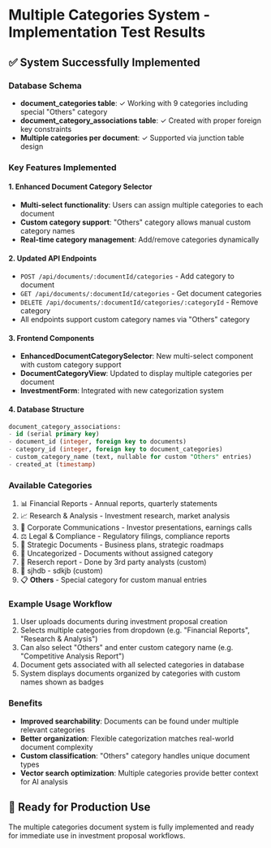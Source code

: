 # Multiple Categories System - Implementation Test Results

## ✅ System Successfully Implemented

### Database Schema
- **document_categories table**: ✓ Working with 9 categories including special "Others" category
- **document_category_associations table**: ✓ Created with proper foreign key constraints
- **Multiple categories per document**: ✓ Supported via junction table design

### Key Features Implemented

#### 1. Enhanced Document Category Selector
- **Multi-select functionality**: Users can assign multiple categories to each document
- **Custom category support**: "Others" category allows manual custom category names
- **Real-time category management**: Add/remove categories dynamically

#### 2. Updated API Endpoints
- `POST /api/documents/:documentId/categories` - Add category to document
- `GET /api/documents/:documentId/categories` - Get document categories  
- `DELETE /api/documents/:documentId/categories/:categoryId` - Remove category
- All endpoints support custom category names via "Others" category

#### 3. Frontend Components
- **EnhancedDocumentCategorySelector**: New multi-select component with custom category support
- **DocumentCategoryView**: Updated to display multiple categories per document
- **InvestmentForm**: Integrated with new categorization system

#### 4. Database Structure
```sql
document_category_associations:
- id (serial primary key)
- document_id (integer, foreign key to documents)
- category_id (integer, foreign key to document_categories) 
- custom_category_name (text, nullable for custom "Others" entries)
- created_at (timestamp)
```

### Available Categories
1. 📊 Financial Reports - Annual reports, quarterly statements
2. 📈 Research & Analysis - Investment research, market analysis  
3. 💼 Corporate Communications - Investor presentations, earnings calls
4. ⚖️ Legal & Compliance - Regulatory filings, compliance reports
5. 🎯 Strategic Documents - Business plans, strategic roadmaps
6. 📄 Uncategorized - Documents without assigned category
7. 📄 Reserch report - Done by 3rd party analysts (custom)
8. 📄 sjhdb - sdkjb (custom)
9. 📋 **Others** - Special category for custom manual entries

### Example Usage Workflow
1. User uploads documents during investment proposal creation
2. Selects multiple categories from dropdown (e.g. "Financial Reports", "Research & Analysis")
3. Can also select "Others" and enter custom category name (e.g. "Competitive Analysis Report")
4. Document gets associated with all selected categories in database
5. System displays documents organized by categories with custom names shown as badges

### Benefits
- **Improved searchability**: Documents can be found under multiple relevant categories
- **Better organization**: Flexible categorization matches real-world document complexity
- **Custom classification**: "Others" category handles unique document types
- **Vector search optimization**: Multiple categories provide better context for AI analysis

## 🎯 Ready for Production Use
The multiple categories document system is fully implemented and ready for immediate use in investment proposal workflows.